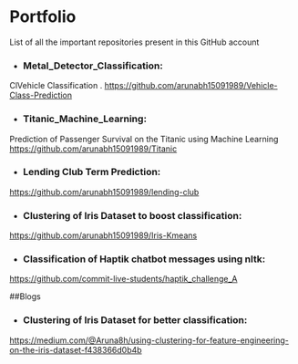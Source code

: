 # Portfolio
List of all the important repositories present in this GitHub account

* ### Metal_Detector_Classification:
ClVehicle Classification .
https://github.com/arunabh15091989/Vehicle-Class-Prediction

* ### Titanic_Machine_Learning:
Prediction of Passenger Survival on the Titanic using Machine Learning
https://github.com/arunabh15091989/Titanic

* ### Lending Club Term Prediction:
https://github.com/arunabh15091989/lending-club

* ### Clustering of Iris Dataset to boost classification:
https://github.com/arunabh15091989/Iris-Kmeans

* ### Classification of Haptik chatbot messages using nltk:
https://github.com/commit-live-students/haptik_challenge_A

##Blogs
* ### Clustering of Iris Dataset for better classification:
https://medium.com/@Aruna8h/using-clustering-for-feature-engineering-on-the-iris-dataset-f438366d0b4b
